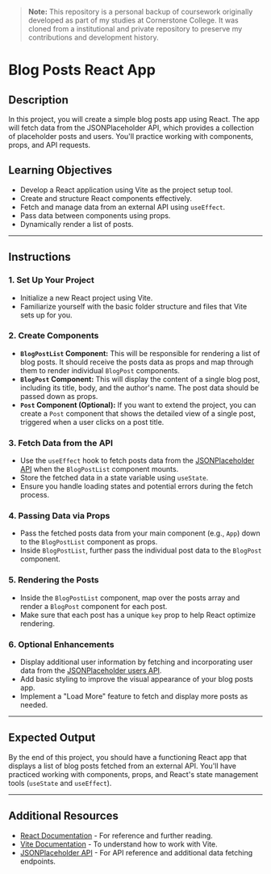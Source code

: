 > **Note:** This repository is a personal backup of coursework originally developed as part of my studies at Cornerstone College. It was cloned from a institutional and private repository to preserve my contributions and development history.

# Blog Posts React App

## Description
In this project, you will create a simple blog posts app using React. The app will fetch data from the JSONPlaceholder API, which provides a collection of placeholder posts and users. You'll practice working with components, props, and API requests.

## Learning Objectives
- Develop a React application using Vite as the project setup tool.
- Create and structure React components effectively.
- Fetch and manage data from an external API using `useEffect`.
- Pass data between components using props.
- Dynamically render a list of posts.

---

## Instructions

### 1. Set Up Your Project
- Initialize a new React project using Vite.
- Familiarize yourself with the basic folder structure and files that Vite sets up for you.

### 2. Create Components
- **`BlogPostList` Component:** This will be responsible for rendering a list of blog posts. It should receive the posts data as props and map through them to render individual `BlogPost` components.
- **`BlogPost` Component:** This will display the content of a single blog post, including its title, body, and the author's name. The post data should be passed down as props.
- **`Post` Component (Optional):** If you want to extend the project, you can create a `Post` component that shows the detailed view of a single post, triggered when a user clicks on a post title.

### 3. Fetch Data from the API
- Use the `useEffect` hook to fetch posts data from the [JSONPlaceholder API](https://jsonplaceholder.typicode.com/posts) when the `BlogPostList` component mounts.
- Store the fetched data in a state variable using `useState`.
- Ensure you handle loading states and potential errors during the fetch process.

### 4. Passing Data via Props
- Pass the fetched posts data from your main component (e.g., `App`) down to the `BlogPostList` component as props.
- Inside `BlogPostList`, further pass the individual post data to the `BlogPost` component.

### 5. Rendering the Posts
- Inside the `BlogPostList` component, map over the posts array and render a `BlogPost` component for each post.
- Make sure that each post has a unique `key` prop to help React optimize rendering.

### 6. Optional Enhancements
- Display additional user information by fetching and incorporating user data from the [JSONPlaceholder users API](https://jsonplaceholder.typicode.com/users).
- Add basic styling to improve the visual appearance of your blog posts app.
- Implement a "Load More" feature to fetch and display more posts as needed.

---

## Expected Output
By the end of this project, you should have a functioning React app that displays a list of blog posts fetched from an external API. You'll have practiced working with components, props, and React's state management tools (`useState` and `useEffect`).

---

## Additional Resources
- [React Documentation](https://react.dev/) - For reference and further reading.
- [Vite Documentation](https://vitejs.dev/guide/) - To understand how to work with Vite.
- [JSONPlaceholder API](https://jsonplaceholder.typicode.com/) - For API reference and additional data fetching endpoints.
